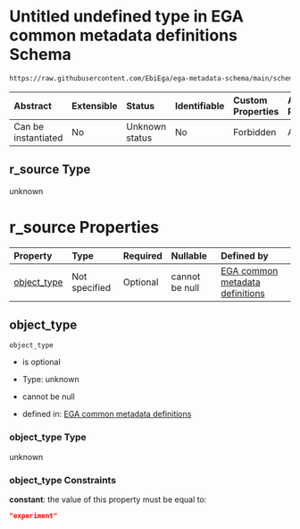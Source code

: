 # Untitled undefined type in EGA common metadata definitions Schema

```txt
https://raw.githubusercontent.com/EbiEga/ega-metadata-schema/main/schemas/EGA.common-definitions.json#/definitions/r-source-experiment/properties/r_source
```



| Abstract            | Extensible | Status         | Identifiable | Custom Properties | Additional Properties | Access Restrictions | Defined In                                                                                           |
| :------------------ | :--------- | :------------- | :----------- | :---------------- | :-------------------- | :------------------ | :--------------------------------------------------------------------------------------------------- |
| Can be instantiated | No         | Unknown status | No           | Forbidden         | Allowed               | none                | [EGA.common-definitions.json\*](../../../schemas/EGA.common-definitions.json "open original schema") |

## r\_source Type

unknown

# r\_source Properties

| Property                     | Type          | Required | Nullable       | Defined by                                                                                                                                                                                                                                                                                                             |
| :--------------------------- | :------------ | :------- | :------------- | :--------------------------------------------------------------------------------------------------------------------------------------------------------------------------------------------------------------------------------------------------------------------------------------------------------------------- |
| [object\_type](#object_type) | Not specified | Optional | cannot be null | [EGA common metadata definitions](ega-12-definitions-relationship-source-experiment-properties-r_source-properties-object_type.md "https://raw.githubusercontent.com/EbiEga/ega-metadata-schema/main/schemas/EGA.common-definitions.json#/definitions/r-source-experiment/properties/r_source/properties/object_type") |

## object\_type



`object_type`

*   is optional

*   Type: unknown

*   cannot be null

*   defined in: [EGA common metadata definitions](ega-12-definitions-relationship-source-experiment-properties-r_source-properties-object_type.md "https://raw.githubusercontent.com/EbiEga/ega-metadata-schema/main/schemas/EGA.common-definitions.json#/definitions/r-source-experiment/properties/r_source/properties/object_type")

### object\_type Type

unknown

### object\_type Constraints

**constant**: the value of this property must be equal to:

```json
"experiment"
```

